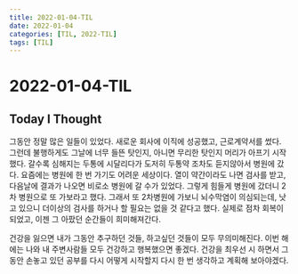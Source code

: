 ```yaml
---
title: 2022-01-04-TIL
date: 2022-01-04
categories: [TIL, 2022-TIL]
tags: [TIL]
---
```


# 2022-01-04-TIL

## Today I Thought

그동안 정말 많은 일들이 있었다. 새로운 회사에 이직에 성공했고, 근로계약서를 썼다. 그런데 불행하게도 그날에 너무 들뜬 탓인지, 아니면 무리한 탓인지 머리가 아프기 시작했다. 갈수록 심해지는 두통에 시달리다가 도저히 두통약 조차도 듣지않아서 병원에 갔다. 요즘에는 병원에 한 번 가기도 어려운 세상이다. 열이 약간이라도 나면 검사를 받고, 다음날에 결과가 나오면 비로소 병원에 갈 수가 있었다. 그렇게 힘들게 병원에 갔더니 2차 병원으로 또 가보라고 했다. 그래서 또 2차병원에 가보니 뇌수막염이 의심되는데, 낫고 있으니 더이상의 검사를 하거나 할 필요는 없을 것 같다고 했다. 실제로 점차 회복이 되었고, 이젠 그 아팠던 순간들이 희미해져간다.

건강을 잃으면 내가 그동안 추구하던 것들, 하고싶던 것들이 모두 무의미해진다. 이번 해에는 나와 내 주변사람들 모두 건강하고 행복했으면 좋겠다. 건강을 최우선 시 하면서 그동안 손놓고 있던 공부를 다시 어떻게 시작할지 다시 한 번 생각하고 계획해 보아야겠다.